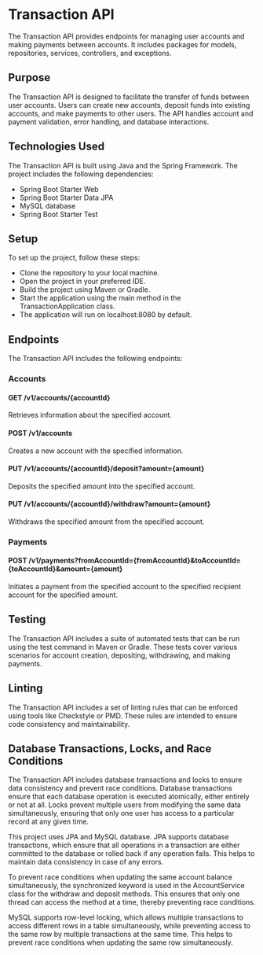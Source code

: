 # Transaction API
The Transaction API provides endpoints for managing user accounts and making payments between accounts. It includes packages for models, repositories, services, controllers, and exceptions.

## Purpose
The Transaction API is designed to facilitate the transfer of funds between user accounts. Users can create new accounts, deposit funds into existing accounts, and make payments to other users. The API handles account and payment validation, error handling, and database interactions.

## Technologies Used
The Transaction API is built using Java and the Spring Framework. The project includes the following dependencies:

* Spring Boot Starter Web
* Spring Boot Starter Data JPA
* MySQL database
* Spring Boot Starter Test

## Setup
To set up the project, follow these steps:

* Clone the repository to your local machine.
* Open the project in your preferred IDE.
* Build the project using Maven or Gradle.
* Start the application using the main method in the TransactionApplication class.
* The application will run on localhost:8080 by default.

## Endpoints
The Transaction API includes the following endpoints:

### Accounts

#### GET /v1/accounts/{accountId} 
Retrieves information about the specified account.

#### POST /v1/accounts
Creates a new account with the specified information.

#### PUT /v1/accounts/{accountId}/deposit?amount={amount}
Deposits the specified amount into the specified account.

#### PUT /v1/accounts/{accountId}/withdraw?amount={amount}
Withdraws the specified amount from the specified account.

### Payments

#### POST /v1/payments?fromAccountId={fromAccountId}&toAccountId={toAccountId}&amount={amount}
Initiates a payment from the specified account to the specified recipient account for the specified amount.

## Testing
The Transaction API includes a suite of automated tests that can be run using the test command in Maven or Gradle. These tests cover various scenarios for account creation, depositing, withdrawing, and making payments.

## Linting
The Transaction API includes a set of linting rules that can be enforced using tools like Checkstyle or PMD. These rules are intended to ensure code consistency and maintainability.

## Database Transactions, Locks, and Race Conditions
The Transaction API includes database transactions and locks to ensure data consistency and prevent race conditions. Database transactions ensure that each database operation is executed atomically, either entirely or not at all. Locks prevent multiple users from modifying the same data simultaneously, ensuring that only one user has access to a particular record at any given time.

This project uses JPA and MySQL database. JPA supports database transactions, which ensure that all operations in a transaction are either committed to the database or rolled back if any operation fails. This helps to maintain data consistency in case of any errors.

To prevent race conditions when updating the same account balance simultaneously, the synchronized keyword is used in the AccountService class for the withdraw and deposit methods. This ensures that only one thread can access the method at a time, thereby preventing race conditions.

MySQL supports row-level locking, which allows multiple transactions to access different rows in a table simultaneously, while preventing access to the same row by multiple transactions at the same time. This helps to prevent race conditions when updating the same row simultaneously.